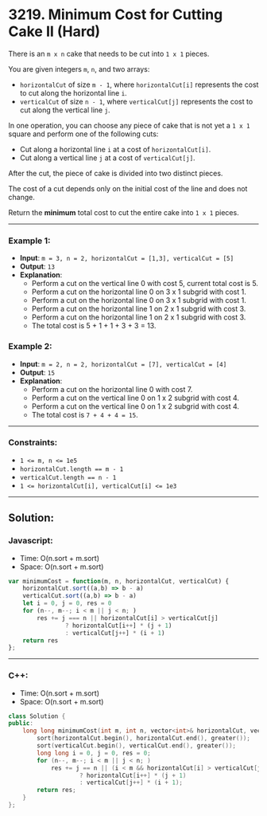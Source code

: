 # 3219. Minimum Cost for Cutting Cake II (Hard)

There is an `m x n` cake that needs to be cut into `1 x 1` pieces.

You are given integers `m`, `n`, and two arrays:
-    `horizontalCut` of size `m - 1`, where `horizontalCut[i]` represents the cost to cut along the horizontal line `i`.
-    `verticalCut` of size `n - 1`, where `verticalCut[j]` represents the cost to cut along the vertical line `j`.

In one operation, you can choose any piece of cake that is not yet a `1 x 1` square and perform one of the following cuts:
-    Cut along a horizontal line `i` at a cost of `horizontalCut[i]`.
-    Cut along a vertical line `j` at a cost of `verticalCut[j]`.

After the cut, the piece of cake is divided into two distinct pieces.

The cost of a cut depends only on the initial cost of the line and does not change.

Return the **minimum** total cost to cut the entire cake into `1 x 1` pieces.

---
### Example 1:
- **Input**: `m = 3, n = 2, horizontalCut = [1,3], verticalCut = [5]`
- **Output**: `13`
- **Explanation**:
  -    Perform a cut on the vertical line 0 with cost 5, current total cost is 5.
  -    Perform a cut on the horizontal line 0 on 3 x 1 subgrid with cost 1.
  -    Perform a cut on the horizontal line 0 on 3 x 1 subgrid with cost 1.
  -    Perform a cut on the horizontal line 1 on 2 x 1 subgrid with cost 3.
  -    Perform a cut on the horizontal line 1 on 2 x 1 subgrid with cost 3.
  -    The total cost is 5 + 1 + 1 + 3 + 3 = 13.

### Example 2:
- **Input**: `m = 2, n = 2, horizontalCut = [7], verticalCut = [4]`
- **Output**: `15`
- **Explanation**:
  -    Perform a cut on the horizontal line 0 with cost 7.
  -    Perform a cut on the vertical line 0 on 1 x 2 subgrid with cost 4.
  -    Perform a cut on the vertical line 0 on 1 x 2 subgrid with cost 4.
  -    The total cost is `7 + 4 + 4 = 15`.

---
### Constraints:
-    `1 <= m, n <= 1e5`
-    `horizontalCut.length == m - 1`
-    `verticalCut.length == n - 1`
-    `1 <= horizontalCut[i], verticalCut[i] <= 1e3`

---
## Solution:
### Javascript:
- Time: O(n.sort + m.sort)
- Space: O(n.sort + m.sort)

```js
var minimumCost = function(m, n, horizontalCut, verticalCut) {
    horizontalCut.sort((a,b) => b - a)
    verticalCut.sort((a,b) => b - a)
    let i = 0, j = 0, res = 0
    for (n--, m--; i < m || j < n; )
        res += j === n || horizontalCut[i] > verticalCut[j]
                ? horizontalCut[i++] * (j + 1)
                : verticalCut[j++] * (i + 1)
    return res    
};
```

---
### C++:
- Time: O(n.sort + m.sort)
- Space: O(n.sort + m.sort)

```cpp
class Solution {
public:
    long long minimumCost(int m, int n, vector<int>& horizontalCut, vector<int>& verticalCut) {
        sort(horizontalCut.begin(), horizontalCut.end(), greater());
        sort(verticalCut.begin(), verticalCut.end(), greater());
        long long i = 0, j = 0, res = 0;
        for (n--, m--; i < m || j < n; ) 
            res += j == n || (i < m && horizontalCut[i] > verticalCut[j])
                    ? horizontalCut[i++] * (j + 1) 
                    : verticalCut[j++] * (i + 1);
        return res;
    }
};
```
